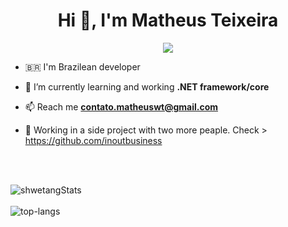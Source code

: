 <h1 align="center">Hi 👋, I'm Matheus Teixeira</h1>  

<p align="center">
   <a href="https://www.linkedin.com/in/matheus-teixeira-43b9821b8/" target="_blank"><img src="https://img.shields.io/badge/-LinkedIn-%230077B5?style=for-the-badge&logo=linkedin&logoColor=white" target="_blank"></a> 
<p>

-  🇧🇷 I'm Brazilean developer

- 🌱 I’m currently learning and working **.NET framework/core**  
  
- 📫 Reach me **contato.matheuswt@gmail.com**  

- 🔨 Working in a side project with two more peaple. Check >  https://github.com/inoutbusiness <br>
<br />
<br />
<p>
  <img src="https://github-readme-stats.vercel.app/api?username=Meiteusz&theme=dark&show_icons=true" alt="shwetangStats" />  
  <br />
  <br />
  <img src="https://github-readme-stats.vercel.app/api/top-langs/?username=Meiteusz&layout=compact&theme=dark" alt="top-langs" />
</p>
